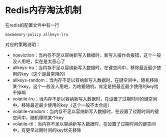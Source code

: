 # Redis内存淘汰机制

在redis的配置文件中有一行

 ```
maxmemory-policy allkeys-lru
 ```

 对应的策略说明：

* noeviction：当内存不足以容纳新写入数据时，新写入操作会报错，这个一般没人用吧，实在是太恶心了
* allkeys-lru：当内存不足以容纳新写入数据时，在键空间中，移除最近最少使用的key（这个是最常用的）  
* allkeys-random：当内存不足以容纳新写入数据时，在键空间中，随机移除某个key，这个一般没人用吧，为啥要随机，肯定是把最近最少使用的key给干掉啊
* volatile-lru：当内存不足以容纳新写入数据时，在设置了过期时间的键空间中，移除最近最少使用的key（这个一般不太合适）    
* volatile-random：当内存不足以容纳新写入数据时，在设置了过期时间的键空间中，随机移除某个key  
* volatile-ttl：当内存不足以容纳新写入数据时，在设置了过期时间的键空间中，有更早过期时间的key优先移除

 